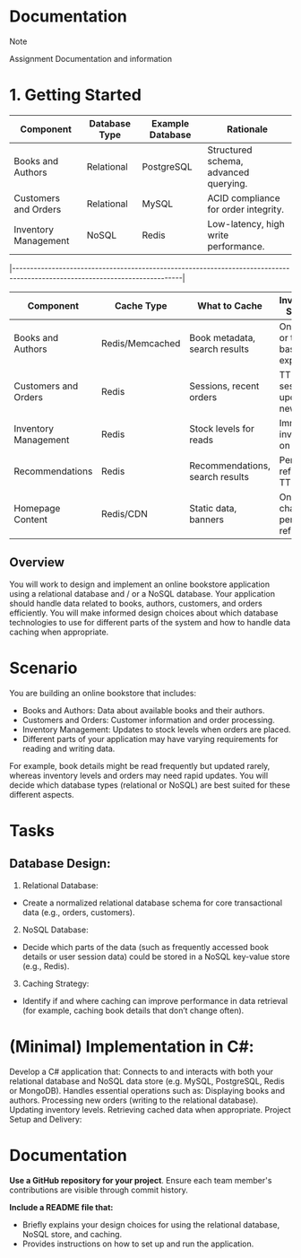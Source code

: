 # Documentation
>[!NOTE]
> Assignment Documentation and information



# 1. Getting Started
| Component               | Database Type   | Example Database                    | Rationale                                 |
|-------------------------|-----------------|-------------------------------------|-------------------------------------------|
| Books and Authors       | Relational      | PostgreSQL                          | Structured schema, advanced querying.     |
| Customers and Orders    | Relational      | MySQL                               | ACID compliance for order integrity.      |
| Inventory Management    | NoSQL           | Redis                               | Low-latency, high write performance.      |


|-----------------------------------------------------------------------------------------------------------------------------|


| Component               | Cache Type      | What to Cache                       | Invalidation Strategy                     |
|-------------------------|-----------------|-------------------------------------|-------------------------------------------|
| Books and Authors       | Redis/Memcached | Book metadata, search results       | On update, or time-based expiration       |
| Customers and Orders    | Redis           | Sessions, recent orders             | TTL for sessions, update on new order     |
| Inventory Management    | Redis           | Stock levels for reads              | Immediate invalidation on update          |
| Recommendations         | Redis           | Recommendations, search results     | Periodic refresh or TTL                   |
| Homepage Content        | Redis/CDN       | Static data, banners                | On content change or periodic refresh     |




## Overview
You will work to design and implement an online bookstore application using a relational database and / or a NoSQL database.
Your application should handle data related to books, authors, customers, and orders efficiently. You will make informed design
choices about which database technologies to use for different parts of the system and how to handle data caching when appropriate.

# Scenario
You are building an online bookstore that includes:

- Books and Authors: Data about available books and their authors.
- Customers and Orders: Customer information and order processing.
- Inventory Management: Updates to stock levels when orders are placed.
- Different parts of your application may have varying requirements for reading and writing data.

For example, book details might be read frequently but updated rarely, whereas inventory levels and orders may need rapid updates. You will decide which database types (relational or NoSQL) are best suited for these different aspects.


# Tasks
## Database Design:

1. Relational Database: 
- Create a normalized relational database schema for core transactional data (e.g., orders, customers).
2. NoSQL Database:
- Decide which parts of the data (such as frequently accessed book details or user session data) could be stored in a NoSQL key-value store (e.g., Redis).
3. Caching Strategy:
- Identify if and where caching can improve performance in data retrieval (for example, caching book details that don’t change often).

# (Minimal) Implementation in C#:
Develop a C# application that:
Connects to and interacts with both your relational database and NoSQL data store (e.g. MySQL, PostgreSQL, Redis or MongoDB).
Handles essential operations such as:
Displaying books and authors.
Processing new orders (writing to the relational database).
Updating inventory levels.
Retrieving cached data when appropriate.
Project Setup and Delivery:

# Documentation
**Use a GitHub repository for your project**.
Ensure each team member's contributions are visible through commit history.

**Include a README file that:**
- Briefly explains your design choices for using the relational database, NoSQL store, and caching.
- Provides instructions on how to set up and run the application.